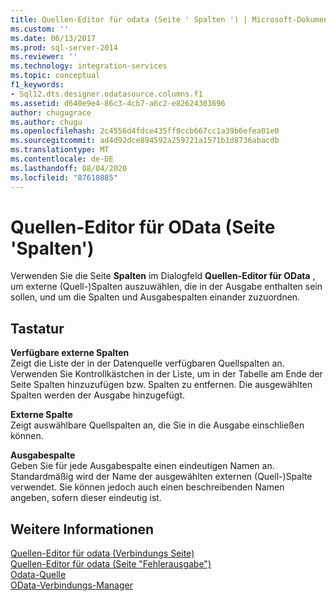 ```yaml
---
title: Quellen-Editor für odata (Seite ' Spalten ') | Microsoft-Dokumentation
ms.custom: ''
ms.date: 06/13/2017
ms.prod: sql-server-2014
ms.reviewer: ''
ms.technology: integration-services
ms.topic: conceptual
f1_keywords:
- Sql12.dts.designer.odatasource.columns.f1
ms.assetid: d640e9e4-86c3-4cb7-a6c2-e82624303696
author: chugugrace
ms.author: chugu
ms.openlocfilehash: 2c4556d4fdce435ff0ccb667cc1a39b6efea01e0
ms.sourcegitcommit: ad4d92dce894592a259721a1571b1d8736abacdb
ms.translationtype: MT
ms.contentlocale: de-DE
ms.lasthandoff: 08/04/2020
ms.locfileid: "87618085"
---
```

# <a name="odata-source-editor-columns-page"></a>Quellen-Editor für OData (Seite 'Spalten')
  Verwenden Sie die Seite **Spalten** im Dialogfeld **Quellen-Editor für OData** , um externe (Quell-)Spalten auszuwählen, die in der Ausgabe enthalten sein sollen, und um die Spalten und Ausgabespalten einander zuzuordnen.  
  
## <a name="options"></a>Tastatur  
 **Verfügbare externe Spalten**  
 Zeigt die Liste der in der Datenquelle verfügbaren Quellspalten an. Verwenden Sie Kontrollkästchen in der Liste, um in der Tabelle am Ende der Seite Spalten hinzuzufügen bzw. Spalten zu entfernen. Die ausgewählten Spalten werden der Ausgabe hinzugefügt.  
  
 **Externe Spalte**  
 Zeigt auswählbare Quellspalten an, die Sie in die Ausgabe einschließen können.  
  
 **Ausgabespalte**  
 Geben Sie für jede Ausgabespalte einen eindeutigen Namen an. Standardmäßig wird der Name der ausgewählten externen (Quell-)Spalte verwendet. Sie können jedoch auch einen beschreibenden Namen angeben, sofern dieser eindeutig ist.  
  
## <a name="see-also"></a>Weitere Informationen  
 [Quellen-Editor für odata &#40;Verbindungs Seite&#41;](../../2014/integration-services/odata-source-editor-connection-page.md)   
 [Quellen-Editor für odata &#40;Seite "Fehlerausgabe"&#41;](../../2014/integration-services/odata-source-editor-error-output-page.md)   
 [Odata-Quelle](data-flow/odata-source.md)   
 [OData-Verbindungs-Manager](connection-manager/odata-connection-manager.md)  
  
  
